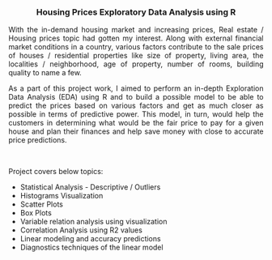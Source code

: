 <h3 align="center"> Housing Prices Exploratory Data Analysis using R </h3>

<p align="justify">With the in-demand housing market and increasing prices, Real estate / Housing prices topic had gotten my interest. Along with external financial market conditions in a country, various factors contribute to the sale prices of houses / residential properties like size of property, living area, the localities / neighborhood, age of property, number of rooms, building quality to name a few.</p>

<p align="justify">As a part of this project work, I aimed to perform an in-depth Exploration Data Analysis (EDA) using R and to build a possible model to be able to predict the prices based on various factors and get as much closer as possible in terms of predictive power. This model, in turn, would help the customers in determining what would be the fair price to pay for a given house and plan their finances and help save money with close to accurate price predictions.</p>

<br/>

<p>Project covers below topics:</p>
<ul style="list-style-type:disc;">
  <li>Statistical Analysis - Descriptive / Outliers</li>
  <li>Histograms Visualization</li>
  <li>Scatter Plots</li>
  <li>Box Plots</li>
  <li>Variable relation analysis using visualization</li>
  <li>Correlation Analysis using R2 values</li>
  <li>Linear modeling and accuracy predictions</li>
  <li>Diagnostics techniques of the linear model</li>
</ul>
